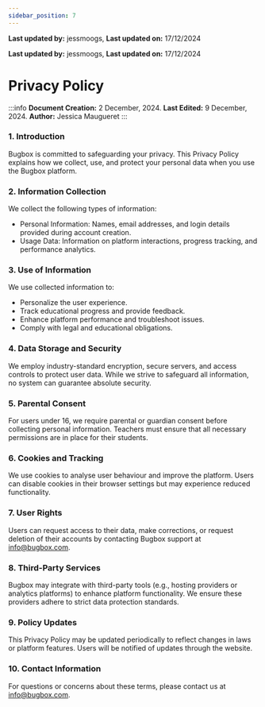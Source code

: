 ```yaml
---
sidebar_position: 7
---
```


**Last updated by:** jessmoogs, **Last updated on:** 17/12/2024


**Last updated by:** jessmoogs, **Last updated on:** 17/12/2024


# Privacy Policy

:::info
**Document Creation:** 2 December, 2024. **Last Edited:** 9 December, 2024. **Author:** Jessica Maugueret
:::

### 1. Introduction
Bugbox is committed to safeguarding your privacy. This Privacy Policy explains how we collect, use, and protect your personal data when you use the Bugbox platform.

### 2. Information Collection
We collect the following types of information:
- Personal Information: Names, email addresses, and login details provided during account creation.
- Usage Data: Information on platform interactions, progress tracking, and performance analytics.

### 3. Use of Information
We use collected information to:
- Personalize the user experience.
- Track educational progress and provide feedback.
- Enhance platform performance and troubleshoot issues.
- Comply with legal and educational obligations.

### 4. Data Storage and Security
We employ industry-standard encryption, secure servers, and access controls to protect user data. While we strive to safeguard all information, no system can guarantee absolute security.

### 5. Parental Consent
For users under 16, we require parental or guardian consent before collecting personal information. Teachers must ensure that all necessary permissions are in place for their students.

### 6. Cookies and Tracking
We use cookies to analyse user behaviour and improve the platform. Users can disable cookies in their browser settings but may experience reduced functionality.

### 7. User Rights
Users can request access to their data, make corrections, or request deletion of their accounts by contacting Bugbox support at info@bugbox.com.

### 8. Third-Party Services
Bugbox may integrate with third-party tools (e.g., hosting providers or analytics platforms) to enhance platform functionality. We ensure these providers adhere to strict data protection standards.

### 9. Policy Updates
This Privacy Policy may be updated periodically to reflect changes in laws or platform features. Users will be notified of updates through the website.

### 10. Contact Information
For questions or concerns about these terms, please contact us at info@bugbox.com.
